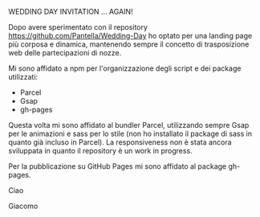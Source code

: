 WEDDING DAY INVITATION ... AGAIN!

Dopo avere sperimentato con il repository https://github.com/Pantella/Wedding-Day ho optato per una landing page più corposa e dinamica, mantenendo sempre il concetto di trasposizione web delle partecipazioni di nozze.

Mi sono affidato a npm per l'organizzazione degli script e dei package utilizzati:

- Parcel
- Gsap
- gh-pages

Questa volta mi sono affidato al bundler Parcel, utilizzando sempre Gsap per le animazioni e sass per lo stile (non ho installato il package di sass in quanto già incluso in Parcel). La responsiveness non è stata ancora sviluppata in quanto il repository è un work in progress.

Per la pubblicazione su GitHub Pages mi sono affidato al package gh-pages.

Ciao

Giacomo